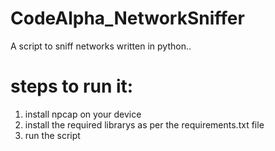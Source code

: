 # CodeAlpha_NetworkSniffer
A script to sniff networks written in python..

# steps to run it:
1. install npcap on your device
2. install the required librarys as per the requirements.txt file
3. run the script
